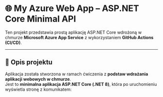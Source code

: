 # 🌐 My Azure Web App – ASP.NET Core Minimal API

Ten projekt przedstawia prostą aplikację ASP.NET Core wdrożoną w chmurze **Microsoft Azure App Service** z wykorzystaniem **GitHub Actions (CI/CD)**.

---

## 🚀 Opis projektu

Aplikacja została stworzona w ramach ćwiczenia z **podstaw wdrażania aplikacji webowych w chmurze**.  
Jest to **minimalna aplikacja ASP.NET Core (.NET 8)**, która po uruchomieniu wyświetla stronę z komunikatem:

